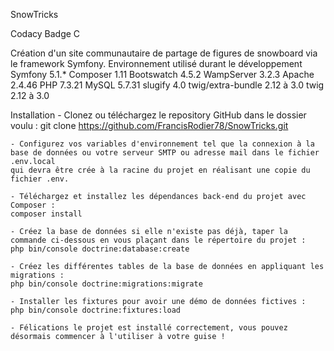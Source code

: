 SnowTricks

Codacy Badge C

Création d'un site communautaire de partage de figures de snowboard via le framework Symfony.
Environnement utilisé durant le développement
    Symfony 5.1.*
    Composer 1.11
    Bootswatch 4.5.2
    WampServer 3.2.3
        Apache 2.4.46
        PHP 7.3.21
        MySQL 5.7.31
    slugify 4.0
    twig/extra-bundle 2.12 à 3.0
    twig 2.12 à 3.0

Installation
    - Clonez ou téléchargez le repository GitHub dans le dossier voulu :
    git clone https://github.com/FrancisRodier78/SnowTricks.git

    - Configurez vos variables d'environnement tel que la connexion à la base de données ou votre serveur SMTP ou adresse mail dans le fichier .env.local 
    qui devra être crée à la racine du projet en réalisant une copie du fichier .env.

    - Téléchargez et installez les dépendances back-end du projet avec Composer :
    composer install

    - Créez la base de données si elle n'existe pas déjà, taper la commande ci-dessous en vous plaçant dans le répertoire du projet :
    php bin/console doctrine:database:create

    - Créez les différentes tables de la base de données en appliquant les migrations :
    php bin/console doctrine:migrations:migrate

    - Installer les fixtures pour avoir une démo de données fictives :
    php bin/console doctrine:fixtures:load

    - Félications le projet est installé correctement, vous pouvez désormais commencer à l'utiliser à votre guise !
